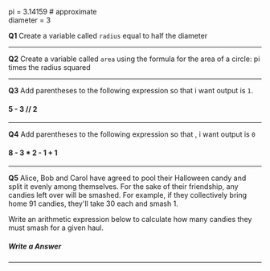 
pi = 3.14159 # approximate  
diameter = 3

**Q1** Create a variable called `radius` equal to half the diameter

----------

**Q2** Create a variable called `area` using the formula for the area of a circle:
 pi times the radius squared

----------

**Q3** Add parentheses to the following expression so that i want output is `1`.
#### 5 - 3 // 2

----------

**Q4** Add parentheses to the following expression so that , i want output is  `0`

#### 8 - 3 * 2 - 1 + 1
---------

**Q5** Alice, Bob and Carol have agreed to pool their Halloween candy and split it evenly among themselves. For the sake of their friendship, any candies left over will be smashed. For example, if they collectively bring home 91 candies, they'll take 30 each and smash 1.

Write an arithmetic expression below to calculate how many candies they must smash for a given haul.

##### Write a Answer 
---------

